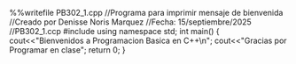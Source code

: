 %%writefile PB302_1.cpp
//Programa para imprimir mensaje de bienvenida
//Creado por Denisse Noris Marquez
//Fecha: 15/septiembre/2025
//PB302_1.ccp
#include <iostream>
using namespace std;
int main()
{
  cout<<"Bienvenidos a Programacion Basica en C++\n";
  cout<<"Gracias por Programar en clase";
  return 0;
}
